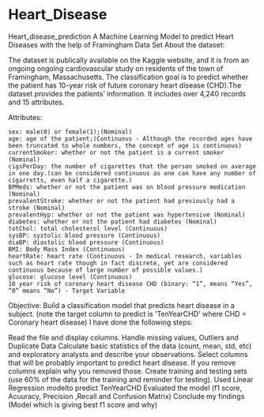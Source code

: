 # Heart_Disease
Heart_disease_prediction
A Machine Learning Model to predict Heart Diseases with the help of Framingham Data Set
About the dataset:

The dataset is publically available on the Kaggle website, and it is from an ongoing ongoing cardiovascular study on residents of the town of Framingham, Massachusetts. The classification goal is to predict whether the patient has 10-year risk of future coronary heart disease (CHD).The dataset provides the patients’ information. It includes over 4,240 records and 15 attributes.

Attributes:

    sex: male(0) or female(1);(Nominal)
    age: age of the patient;(Continuous - Although the recorded ages have been truncated to whole numbers, the concept of age is continuous)
    currentSmoker: whether or not the patient is a current smoker (Nominal)
    cigsPerDay: the number of cigarettes that the person smoked on average in one day.(can be considered continuous as one can have any number of cigarretts, even half a cigarette.)
    BPMeds: whether or not the patient was on blood pressure medication (Nominal)
    prevalentStroke: whether or not the patient had previously had a stroke (Nominal)
    prevalentHyp: whether or not the patient was hypertensive (Nominal)
    diabetes: whether or not the patient had diabetes (Nominal)
    totChol: total cholesterol level (Continuous)
    sysBP: systolic blood pressure (Continuous)
    diaBP: diastolic blood pressure (Continuous)
    BMI: Body Mass Index (Continuous)
    heartRate: heart rate (Continuous - In medical research, variables such as heart rate though in fact discrete, yet are considered continuous because of large number of possible values.)
    glucose: glucose level (Continuous)
    10 year risk of coronary heart disease CHD (binary: “1”, means “Yes”, “0” means “No”) - Target Variable

Objective: Build a classification model that predicts heart disease in a subject.
(note the target column to predict is 'TenYearCHD' where CHD = Coronary heart disease)
I have done the following steps:

Read the file and display columns.
Handle missing values, Outliers and Duplicate Data
Calculate basic statistics of the data (count, mean, std, etc) and exploratory analysts and describe your observations.
Select columns that will be probably important to predict heart disease.
If you remove columns explain why you removed those.
Create training and testing sets (use 60% of the data for the training and reminder for testing).
Used Linear Regression modelto predict TenYearCHD
Evaluated the model (f1 score, Acuuracy, Precision ,Recall and Confusion Matrix)
Conclude my findings (Model which is giving best f1 score and why)
